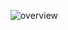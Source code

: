 

<p align="left"> 
   <img title="overview" src="https://github-readme-stats.vercel.app/api/top-langs/?username=ryugel&theme=tokyonight&show_icons=true&hide_border=false&layout=compact"> 
   
</p>


<!--
**ryugel/ryugel** is a ✨ _special_ ✨ repository because its `README.md` (this file) appears on your GitHub profile.
<img title="overview" src="https://github-readme-streak-stats.herokuapp.com/?user=ryugel&theme=tokyonight&hide_border=false">
Here are some ideas to get you started:
![ryugel's Top Languages](https://github-readme-stats.vercel.app/api/top-langs/?username=ryugel&theme=tokyonight&show_icons=true&hide_border=false&layout=compact)
- 🔭 I’m currently working on ...
- 🌱 I’m currently learning ...
- 👯 I’m looking to collaborate on ...
- 🤔 I’m looking for help with ...
- 💬 Ask me about ...
- 📫 How to reach me: ...
- 😄 Pronouns: ...
- ⚡ Fun fact: ...


![ryugel's GitHub stats](https://github-readme-stats.vercel.app/api?username=ryugel&show_icons=true&theme=radical)
-->
